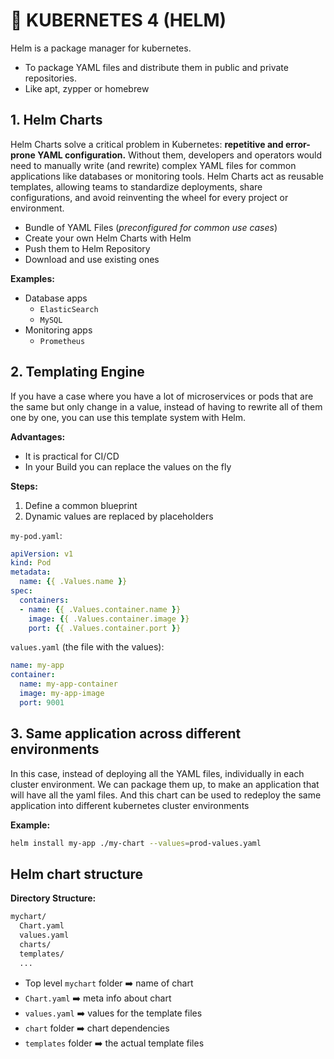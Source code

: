 <!-- https://www.youtube.com/watch?v=-ykwb1d0DXU -->

# 🚢 KUBERNETES 4 (HELM)
Helm is a package manager for kubernetes.
- To package YAML files and distribute them in public and private repositories.
- Like apt, zypper or homebrew

## 1. Helm Charts
Helm Charts solve a critical problem in Kubernetes: **repetitive and error-prone YAML configuration.** Without them, developers and operators would need to manually write (and rewrite) complex YAML files for common applications like databases or monitoring tools. Helm Charts act as reusable templates, allowing teams to standardize deployments, share configurations, and avoid reinventing the wheel for every project or environment.

- Bundle of YAML Files (*preconfigured for common use cases*)
- Create your own Helm Charts with Helm
- Push them to Helm Repository
- Download and use existing ones

**Examples:**
- Database apps
  - `ElasticSearch`
  - `MySQL`
- Monitoring apps
  - `Prometheus`

## 2. Templating Engine
If you have a case where you have a lot of microservices or pods that are the same but only change in a value, instead of having to rewrite all of them one by one, you can use this template system with Helm.


**Advantages:**
- It is practical for CI/CD
- In your Build you can replace the values on the fly

**Steps:**
1. Define a common blueprint
2. Dynamic values are replaced by placeholders

`my-pod.yaml`:
```yaml
apiVersion: v1
kind: Pod
metadata:
  name: {{ .Values.name }}
spec:
  containers:
  - name: {{ .Values.container.name }}
    image: {{ .Values.container.image }}
    port: {{ .Values.container.port }}
```

`values.yaml` (the file with the values):
```yaml
name: my-app
container:
  name: my-app-container
  image: my-app-image
  port: 9001
```

## 3. Same application across different environments

In this case, instead of deploying all the YAML files, individually in each cluster environment. We can package them up, to make an application that will have all the yaml files. And this chart can be used to redeploy the same application into different kubernetes cluster environments

**Example:**
```sh
helm install my-app ./my-chart --values=prod-values.yaml  
```

## Helm chart structure
**Directory Structure:**
```sh
mychart/
  Chart.yaml
  values.yaml
  charts/
  templates/
  ...  
```

- Top level `mychart` folder ➡️ name of chart
- `Chart.yaml` ➡️ meta info about chart
- `values.yaml` ➡️ values for the template files
- `chart` folder ➡️ chart dependencies
- `templates` folder ➡️ the actual template files